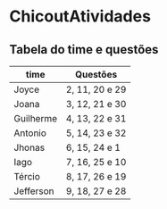 # ChicoutAtividades

## Tabela do time e questões
|    time     |    Questões     |
|-------------|-----------------|
|    Joyce    | 2, 11, 20 e 29  |
|    Joana    | 3, 12, 21 e 30  |
|  Guilherme  | 4, 13, 22 e 31  | 
|   Antonio   | 5, 14, 23 e 32  | 
|   Jhonas    | 6, 15, 24 e 1   | 
|    Iago     | 7, 16, 25 e 10  | 
|   Tércio    | 8, 17, 26 e 19  | 
|  Jefferson  | 9, 18, 27 e 28  | 

